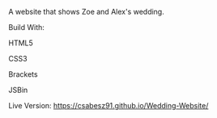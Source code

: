 A website that shows Zoe and Alex's wedding.

Build With:

HTML5

CSS3

Brackets

JSBin

Live Version:  https://csabesz91.github.io/Wedding-Website/
